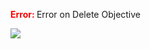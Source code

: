 

<span style="color:red"><b> Error: </b></span> Error on   Delete Objective
      

![](https://storage.googleapis.com/fluxble-reporting/screenShot9612Go12iMwPXkZi.png?authuser=1)